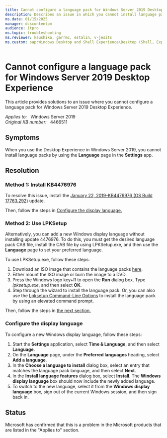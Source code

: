 ```yaml
---
title: Cannot configure a language pack for Windows Server 2019 Desktop Experience
description: Describes an issue in which you cannot install language packs by using the Language page in the Settings app in Windows Server 2019. Provides a resolution.
ms.date: 01/15/2025
manager: dcscontentpm
audience: itpro
ms.topic: troubleshooting
ms.reviewer: kaushika, garrmc, estalin, v-jesits
ms.custom: sap:Windows Desktop and Shell Experience\Desktop (Shell, Explorer.exe init, themes, colors, icons, recycle bin), csstroubleshoot
---
```

# Cannot configure a language pack for Windows Server 2019 Desktop Experience

This article provides solutions to an issue where you cannot configure a language pack for Windows Server 2019 Desktop Experience.

_Applies to:_ &nbsp; Windows Server 2019  
_Original KB number:_ &nbsp; 4466511

## Symptoms

When you use the Desktop Experience in Windows Server 2019, you cannot install language packs by using the **Language** page in the **Settings** app.

## Resolution

### Method 1: Install KB4476976

To resolve this issue, install the [January 22, 2019-KB4476976 (OS Build 17763.292)](https://support.microsoft.com/help/4476976) update.

Then, follow the steps in [Configure the display language.](#configure-the-display-language)

### Method 2: Use LPKSetup

Alternatively, you can add a new Windows display language without installing update 4476976. To do this, you must get the desired language pack CAB file, install the CAB file by using LPKSetup.exe, and then use the **Language** page to set your preferred language.

To use LPKSetup.exe, follow these steps:

1. Download an ISO image that contains the language packs [here](https://software-download.microsoft.com/download/pr/17763.1.180914-1434.rs5_release_SERVERLANGPACKDVD_OEM_MULTI.iso).
2. Either mount the ISO image or burn the image to a DVD.
3. Press the Windows logo key+R to open the **Run** dialog box. Type *lpksetup.exe*, and then select **OK**.
4. Step through the wizard to install the language pack. Or, you can also use the [Lpksetup Command-Line Options](/previous-versions//dn898585(v=vs.85)) to install the language pack by using an elevated command prompt.

Then, follow the steps in [the next section.](#configure-the-display-language)

### Configure the display language

To  configure a new Windows display language, follow these steps:

1. Start the **Settings** application, select **Time & Language**, and then select **Language**.
2. On the **Language** page, under the **Preferred languages** heading, select **Add a language**.
3. In the **Choose a language to install** dialog box, select an entry that matches the language pack language, and then select **Next**.
4. In the **Install language features** dialog box, select **Install**. The **Windows display language**  box should now include the newly added language.
5. To switch to the new language, select it from the **Windows display language** box, sign out of the current Windows session, and then sign back in.

## Status

Microsoft has confirmed that this is a problem in the Microsoft products that are listed in the "Applies to" section.
